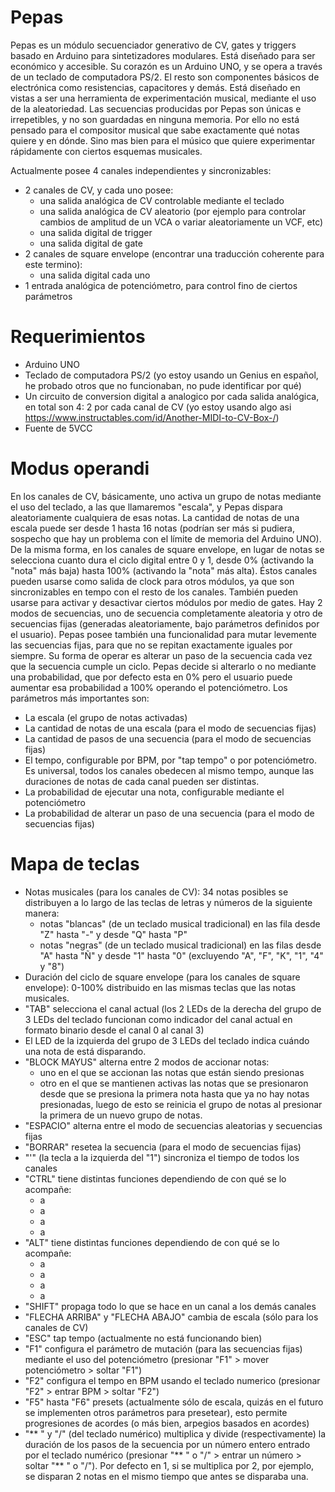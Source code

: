 # Pepas
Pepas es un módulo secuenciador generativo de CV, gates y triggers basado en Arduino para sintetizadores modulares. 
Está diseñado para ser económico y accesible. Su corazón es un Arduino UNO, y se opera a través de un teclado de computadora PS/2. El resto son componentes básicos de electrónica como resistencias, capacitores y demás.
Está diseñado en vistas a ser una herramienta de experimentación musical, mediante el uso de la aleatoriedad. Las secuencias producidas por Pepas son únicas e irrepetibles, y no son guardadas en ninguna memoria. Por ello no está pensado para el compositor musical que sabe exactamente qué notas quiere y en dónde. Sino mas bien para el músico que quiere experimentar rápidamente con ciertos esquemas musicales.

Actualmente posee 4 canales independientes y sincronizables:
- 2 canales de CV, y cada uno posee:
  - una salida analógica de CV controlable mediante el teclado
  - una salida analógica de CV aleatorio (por ejemplo para controlar cambios de amplitud de un VCA o variar aleatoriamente un VCF, etc)
  - una salida digital de trigger
  - una salida digital de gate
- 2 canales de square envelope (encontrar una traducción coherente para este termino):
  - una salida digital cada uno
- 1 entrada analógica de potenciómetro, para control fino de ciertos parámetros

# Requerimientos
- Arduino UNO
- Teclado de computadora PS/2 (yo estoy usando un Genius en español, he probado otros que no funcionaban, no pude identificar por qué)
- Un circuito de conversion digital a analogico por cada salida analógica, en total son 4: 2 por cada canal de CV (yo estoy usando algo asi https://www.instructables.com/id/Another-MIDI-to-CV-Box-/)
- Fuente de 5VCC

# Modus operandi
En los canales de CV, básicamente, uno activa un grupo de notas mediante el uso del teclado, a las que llamaremos "escala", y Pepas dispara aleatoriamente cualquiera de esas notas. La cantidad de notas de una escala puede ser desde 1 hasta 16 notas (podrían ser más si pudiera, sospecho que hay un problema con el límite de memoria del Arduino UNO). 
De la misma forma, en los canales de square envelope, en lugar de notas se selecciona cuanto dura el ciclo digital entre 0 y 1, desde 0% (activando la "nota" más baja) hasta 100% (activando la "nota" más alta). Éstos canales pueden usarse como salida de clock para otros módulos, ya que son sincronizables en tempo con el resto de los canales. También pueden usarse para activar y desactivar ciertos módulos por medio de gates.
Hay 2 modos de secuencias, uno de secuencia completamente aleatoria y otro de secuencias fijas (generadas aleatoriamente, bajo parámetros definidos por el usuario). Pepas posee también una funcionalidad para mutar levemente las secuencias fijas, para que no se repitan exactamente iguales por siempre. Su forma de operar es alterar un paso de la secuencia cada vez que la secuencia cumple un ciclo. Pepas decide si alterarlo o no mediante una probabilidad, que por defecto esta en 0% pero el usuario puede aumentar esa probabilidad a 100% operando el potenciómetro.
Los parámetros más importantes son: 
- La escala (el grupo de notas activadas)
- La cantidad de notas de una escala (para el modo de secuencias fijas)
- La cantidad de pasos de una secuencia (para el modo de secuencias fijas)
- El tempo, configurable por BPM, por "tap tempo" o por potenciómetro. Es universal, todos los canales obedecen al mismo tempo, aunque las duraciones de notas de cada canal pueden ser distintas.
- La probabilidad de ejecutar una nota, configurable mediante el potenciómetro
- La probabilidad de alterar un paso de una secuencia (para el modo de secuencias fijas)

# Mapa de teclas
- Notas musicales (para los canales de CV): 34 notas posibles se distribuyen a lo largo de las teclas de letras y números de la siguiente manera:
  - notas "blancas" (de un teclado musical tradicional) en las fila desde "Z" hasta "-" y desde "Q" hasta "P"
  - notas "negras" (de un teclado musical tradicional) en las filas desde "A" hasta "Ñ" y desde "1" hasta "0" (excluyendo "A", "F", "K", "1", "4" y "8")
- Duración del ciclo de square envelope (para los canales de square envelope): 0-100% distribuido en las mismas teclas que las notas musicales.
- "TAB" selecciona el canal actual (los 2 LEDs de la derecha del grupo de 3 LEDs del teclado funcionan como indicador del canal actual en formato binario desde el canal 0 al canal 3)
- El LED de la izquierda del grupo de 3 LEDs del teclado indica cuándo una nota de está disparando.
- "BLOCK MAYUS" alterna entre 2 modos de accionar notas:
  - uno en el que se accionan las notas que están siendo presionas
  - otro en el que se mantienen activas las notas que se presionaron desde que se presiona la primera nota hasta que ya no hay notas presionadas, luego de esto se reinicia el grupo de notas al presionar la primera de un nuevo grupo de notas.
- "ESPACIO" alterna entre el modo de secuencias aleatorias y secuencias fijas
- "BORRAR" resetea la secuencia (para el modo de secuencias fijas)
- "'" (la tecla a la izquierda del "1") sincroniza el tiempo de todos los canales
- "CTRL" tiene distintas funciones dependiendo de con qué se lo acompañe:
  - a
  - a
  - a
  - a
- "ALT" tiene distintas funciones dependiendo de con qué se lo acompañe:
  - a
  - a
  - a
  - a
- "SHIFT" propaga todo lo que se hace en un canal a los demás canales
- "FLECHA ARRIBA" y "FLECHA ABAJO" cambia de escala (sólo para los canales de CV)
- "ESC" tap tempo (actualmente no está funcionando bien)
- "F1" configura el parámetro de mutación (para las secuencias fijas) mediante el uso del potenciómetro (presionar "F1" > mover potenciómetro > soltar "F1")
- "F2" configura el tempo en BPM usando el teclado numerico (presionar "F2" > entrar BPM > soltar "F2")
- "F5" hasta "F6" presets (actualmente sólo de escala, quizás en el futuro se implementen otros parámetros para presetear), esto permite progresiones de acordes (o más bien, arpegios basados en acordes)
- "** " y "/" (del teclado numérico) multiplica y divide (respectivamente) la duración de los pasos de la secuencia por un número entero entrado por el teclado numérico (presionar "** " o "/" > entrar un número > soltar "** " o "/"). Por defecto en 1, si se multiplica por 2, por ejemplo, se disparan 2 notas en el mismo tiempo que antes se disparaba una.
